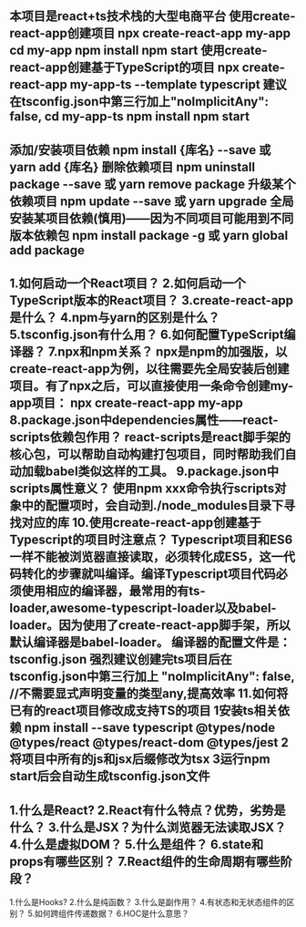 **本项目是react+ts技术栈的大型电商平台**
使用create-react-app创建项目
  npx create-react-app my-app
  cd my-app
  npm install
  npm start
使用create-react-app创建基于TypeScript的项目
  npx create-react-app my-app-ts --template typescript
  建议在tsconfig.json中第三行加上"noImplicitAny": false,
  cd my-app-ts
  npm install
  npm start
-----------------------------------
添加/安装项目依赖
  npm install {库名} --save
  或
  yarn add {库名}
删除依赖项目
  npm uninstall package --save
  或
  yarn remove package
升级某个依赖项目
  npm update --save
  或
  yarn upgrade
全局安装某项目依赖(慎用)——因为不同项目可能用到不同版本依赖包
  npm install package -g
  或
  yarn global add package
-----------------------------------
1.如何启动一个React项目？
2.如何启动一个TypeScript版本的React项目？
3.create-react-app是什么？
4.npm与yarn的区别是什么？
5.tsconfig.json有什么用？
6.如何配置TypeScript编译器？
7.npx和npm关系？
  npx是npm的加强版，以create-react-app为例，以往需要先全局安装后创建项目。有了npx之后，可以直接使用一条命令创建my-app项目：
  npx create-react-app my-app
8.package.json中dependencies属性——react-scripts依赖包作用？
  react-scripts是react脚手架的核心包，可以帮助自动构建打包项目，同时帮助我们自动加载babel类似这样的工具。
9.package.json中scripts属性意义？
  使用npm xxx命令执行scripts对象中的配置项时，会自动到./node_modules目录下寻找对应的库
10.使用create-react-app创建基于Typescript的项目时注意点？
  Typescript项目和ES6一样不能被浏览器直接读取，必须转化成ES5，这一代码转化的步骤就叫编译。编译Typescript项目代码必须使用相应的编译器，最常用的有ts-loader,awesome-typescript-loader以及babel-loader。因为使用了create-react-app脚手架，所以默认编译器是babel-loader。
  编译器的配置文件是：tsconfig.json
  强烈建议创建完ts项目后在tsconfig.json中第三行加上
  "noImplicitAny": false,    //不需要显式声明变量的类型any,提高效率
11.如何将已有的react项目修改成支持TS的项目
  1安装ts相关依赖
  npm install --save typescript @types/node @types/react @types/react-dom @types/jest
  2将项目中所有的js和jsx后缀修改为tsx
  3运行npm start后会自动生成tsconfig.json文件
-----------------------------------
1.什么是React?
2.React有什么特点？优势，劣势是什么？
3.什么是JSX？为什么浏览器无法读取JSX？
4.什么是虚拟DOM？
5.什么是组件？
6.state和props有哪些区别？
7.React组件的生命周期有哪些阶段？
-----------------------------------
1.什么是Hooks?
2.什么是纯函数？
3.什么是副作用？
4.有状态和无状态组件的区别？
5.如何跨组件传递数据？
6.HOC是什么意思？

